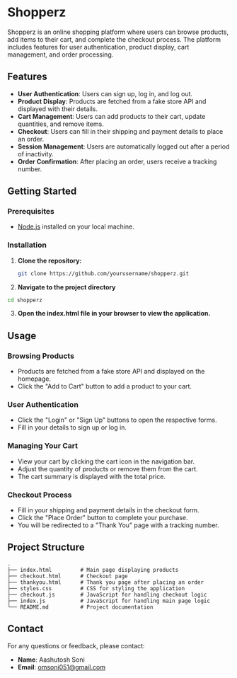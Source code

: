 # Shopperz

Shopperz is an online shopping platform where users can browse products, add items to their cart, and complete the checkout process. The platform includes features for user authentication, product display, cart management, and order processing.

## Features

- **User Authentication**: Users can sign up, log in, and log out.
- **Product Display**: Products are fetched from a fake store API and displayed with their details.
- **Cart Management**: Users can add products to their cart, update quantities, and remove items.
- **Checkout**: Users can fill in their shipping and payment details to place an order.
- **Session Management**: Users are automatically logged out after a period of inactivity.
- **Order Confirmation**: After placing an order, users receive a tracking number.

## Getting Started

### Prerequisites

- [Node.js](https://nodejs.org/) installed on your local machine.

### Installation

1. **Clone the repository:**

   ```sh
   git clone https://github.com/yourusername/shopperz.git

2. **Navigate to the project directory**

```sh
cd shopperz
```

3. **Open the index.html file in your browser to view the application.**


## Usage

### Browsing Products

- Products are fetched from a fake store API and displayed on the homepage.
- Click the "Add to Cart" button to add a product to your cart.

### User Authentication

- Click the "Login" or "Sign Up" buttons to open the respective forms.
- Fill in your details to sign up or log in.

### Managing Your Cart

- View your cart by clicking the cart icon in the navigation bar.
- Adjust the quantity of products or remove them from the cart.
- The cart summary is displayed with the total price.

### Checkout Process

- Fill in your shipping and payment details in the checkout form.
- Click the "Place Order" button to complete your purchase.
- You will be redirected to a "Thank You" page with a tracking number.


## Project Structure

```plaintext
.
├── index.html         # Main page displaying products
├── checkout.html      # Checkout page
├── thankyou.html      # Thank you page after placing an order
├── styles.css         # CSS for styling the application
├── checkout.js        # JavaScript for handling checkout logic
├── index.js           # JavaScript for handling main page logic
└── README.md          # Project documentation
```
## Contact

For any questions or feedback, please contact:

- **Name**: Aashutosh Soni
- **Email**: omsoni051@gmail.com

